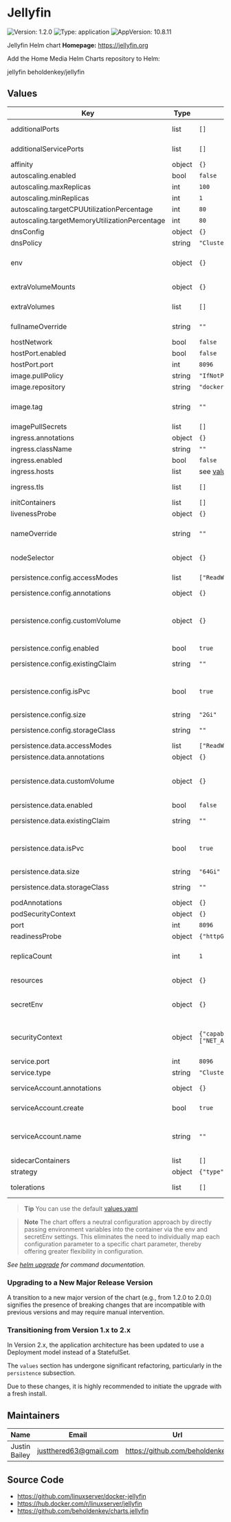 # Jellyfin

![Version: 1.2.0](https://img.shields.io/badge/Version-1.2.0-informational?style=flat-square) ![Type: application](https://img.shields.io/badge/Type-application-informational?style=flat-square) ![AppVersion: 10.8.11](https://img.shields.io/badge/AppVersion-10.8.11-informational?style=flat-square)

Jellyfin Helm chart
**Homepage:** <https://jellyfin.org>

Add the Home Media Helm Charts repository to Helm:

jellyfin beholdenkey/jellyfin

## Values

| Key                                           | Type   | Default                                  | Description                                                                                                                               |
| --------------------------------------------- | ------ | ---------------------------------------- | ----------------------------------------------------------------------------------------------------------------------------------------- |
| additionalPorts                               | list   | `[]`                                     | Additional port definitions for the pod                                                                                                   |
| additionalServicePorts                        | list   | `[]`                                     | Additional port definitions for the service                                                                                               |
| affinity                                      | object | `{}`                                     | Affinity for the pod assignment                                                                                                           |
| autoscaling.enabled                           | bool   | `false`                                  |                                                                                                                                           |
| autoscaling.maxReplicas                       | int    | `100`                                    |                                                                                                                                           |
| autoscaling.minReplicas                       | int    | `1`                                      |                                                                                                                                           |
| autoscaling.targetCPUUtilizationPercentage    | int    | `80`                                     |                                                                                                                                           |
| autoscaling.targetMemoryUtilizationPercentage | int    | `80`                                     |                                                                                                                                           |
| dnsConfig                                     | object | `{}`                                     | DNS configuration for the pod                                                                                                             |
| dnsPolicy                                     | string | `"ClusterFirst"`                         | DNS policy for the pod                                                                                                                    |
| env                                           | object | `{}`                                     | Non-sensitive environment variables to be set in the pods. See the [application docs](https://docs.linuxserver.io/images/docker-jellyfin) |
| extraVolumeMounts                             | object | `{}`                                     | Arbitrary extra volume mounts for the pod                                                                                                 |
| extraVolumes                                  | list   | `[]`                                     | Arbitrary extra volume definitions for the pod                                                                                            |
| fullnameOverride                              | string | `""`                                     | String to fully override fullname template with a string                                                                                  |
| hostNetwork                                   | bool   | `false`                                  | Use host network                                                                                                                          |
| hostPort.enabled                              | bool   | `false`                                  | Use host port for the application                                                                                                         |
| hostPort.port                                 | int    | `8096`                                   | Host port to bind to                                                                                                                      |
| image.pullPolicy                              | string | `"IfNotPresent"`                         | Image pull policy                                                                                                                         |
| image.repository                              | string | `"docker.io/linuxserver/jellyfin"`       | Image repository                                                                                                                          |
| image.tag                                     | string | `""`                                     | Image tag (if not specified, defaults to the chart's appVersion)                                                                          |
| imagePullSecrets                              | list   | `[]`                                     | Image pull secrets                                                                                                                        |
| ingress.annotations                           | object | `{}`                                     | Annotations for the ingress                                                                                                               |
| ingress.className                             | string | `""`                                     | Ingress class name                                                                                                                        |
| ingress.enabled                               | bool   | `false`                                  | Expose the app using an ingress                                                                                                           |
| ingress.hosts                                 | list   | see [values.yaml](values.yaml)           | Ingress hosts configuration                                                                                                               |
| ingress.tls                                   | list   | `[]`                                     | The TLS configuration for the Ingress                                                                                                     |
| initContainers                                | list   | `[]`                                     | Init containers                                                                                                                           |
| livenessProbe                                 | object | `{}`                                     | Pod liveness probe                                                                                                                        |
| nameOverride                                  | string | `""`                                     | String to partially override fullname template with a string (will prepend the release name)                                              |
| nodeSelector                                  | object | `{}`                                     | The node selector for the deployment                                                                                                      |
| persistence.config.accessModes                | list   | `["ReadWriteOnce"]`                      | Config: Access modes for the claim                                                                                                        |
| persistence.config.annotations                | object | `{}`                                     | Config: Annotations for the claim                                                                                                         |
| persistence.config.customVolume               | object | `{}`                                     | Config: Alternative data volume definition (e.g. nfs, hostPath). Used when `persistence.config.isPvc` is `false`                          |
| persistence.config.enabled                    | bool   | `true`                                   | Config: Enable persistence                                                                                                                |
| persistence.config.existingClaim              | string | `""`                                     | Config: Name of the existing claim to be used for config                                                                                  |
| persistence.config.isPvc                      | bool   | `true`                                   | Config: Persistence type is pvc. When `false`, data volume definition is read from `persistence.config.customVolume`                      |
| persistence.config.size                       | string | `"2Gi"`                                  | Config: Size for the claim                                                                                                                |
| persistence.config.storageClass               | string | `""`                                     | Config: Storage class for the volume                                                                                                      |
| persistence.data.accessModes                  | list   | `["ReadWriteOnce"]`                      | Data: Access modes for the claim                                                                                                          |
| persistence.data.annotations                  | object | `{}`                                     | Data: Annotations for the claim                                                                                                           |
| persistence.data.customVolume                 | object | `{}`                                     | Data: Alternative data volume definition (e.g. nfs, hostPath). Used when `persistence.data.isPvc` is `false`                              |
| persistence.data.enabled                      | bool   | `false`                                  | Data: Enable persistence                                                                                                                  |
| persistence.data.existingClaim                | string | `""`                                     | Data: Name of the existing claim to be used                                                                                               |
| persistence.data.isPvc                        | bool   | `true`                                   | Data: Persistence type is pvc. When `false`, data volume definition is read from `persistence.data.customVolume`                          |
| persistence.data.size                         | string | `"64Gi"`                                 | Data: Size for the claim                                                                                                                  |
| persistence.data.storageClass                 | string | `""`                                     | Data: Storage class for the data volume                                                                                                   |
| podAnnotations                                | object | `{}`                                     | Annotations for the pods                                                                                                                  |
| podSecurityContext                            | object | `{}`                                     | Security context for the pods                                                                                                             |
| port                                          | int    | `8096`                                   |                                                                                                                                           |
| readinessProbe                                | object | `{"httpGet":{"port":"http"}}`            | Pod readiness probe                                                                                                                       |
| replicaCount                                  | int    | `1`                                      | Number of replicas to run. Chart is not designed to scale horizontally, use at your own risk                                              |
| resources                                     | object | `{}`                                     | The resource requests and limits of the container                                                                                         |
| secretEnv                                     | object | `{}`                                     | Sensitive environment variables to be set in the pods. See the [application docs](https://docs.linuxserver.io/images/docker-jellyfin)     |
| securityContext                               | object | `{"capabilities":{"add":["NET_ADMIN"]}}` | Security context for the container. NET_ADMIN capability is required for the VPN to work properly.                                        |
| service.port                                  | int    | `8096`                                   | Port for the service to use                                                                                                               |
| service.type                                  | string | `"ClusterIP"`                            | Type of the service                                                                                                                       |
| serviceAccount.annotations                    | object | `{}`                                     | Annotations to add to the service account                                                                                                 |
| serviceAccount.create                         | bool   | `true`                                   | Specifies whether a service account should be created                                                                                     |
| serviceAccount.name                           | string | `""`                                     | The name of the service account to use. If not set and create is true, a name is generated using the fullname template                    |
| sidecarContainers                             | list   | `[]`                                     | Sidecar containers                                                                                                                        |
| strategy                                      | object | `{"type":"Recreate"}`                    | Deployment strategy                                                                                                                       |
| tolerations                                   | list   | `[]`                                     | Tolerations for the pod assignment                                                                                                        |

> **Tip**
> You can use the default [values.yaml](values.yaml)

> **Note**
> The chart offers a neutral configuration approach by directly passing environment variables into the container via the env and secretEnv settings. This eliminates the need to individually map each configuration parameter to a specific chart parameter, thereby offering greater flexibility in configuration.

_See [helm upgrade](https://helm.sh/docs/helm/helm_upgrade/) for command documentation._

### Upgrading to a New Major Release Version

A transition to a new major version of the chart (e.g., from 1.2.0 to 2.0.0) signifies the presence of breaking changes that are incompatible with previous versions and may require manual intervention.

### Transitioning from Version 1.x to 2.x

In Version 2.x, the application architecture has been updated to use a Deployment model instead of a StatefulSet.

The `values` section has undergone significant refactoring, particularly in the `persistence` subsection.

Due to these changes, it is highly recommended to initiate the upgrade with a fresh install.

## Maintainers

| Name          | Email                    | Url                              |
| ------------- | ------------------------ | -------------------------------- |
| Justin Bailey | <justthered63@gmail.com> | <https://github.com/beholdenkey> |

## Source Code

- <https://github.com/linuxserver/docker-jellyfin>
- <https://hub.docker.com/r/linuxserver/jellyfin>
- <https://github.com/beholdenkey/charts.jellyfin>
